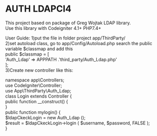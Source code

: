 # AUTH LDAPCI4
This project based on package of Greg Wojtak LDAP library.  
Use this library with Codeigniter 4.1+ PHP7.4+

User Guide:
1)put the file in folder project app/ThirdParty/<br>
2)set autoload class, go to app/Config/Autoload.php search the public variable $classmap and add this <br>
public $classmap = [<br>
		'Auth_Ldap' => APPPATH .'third_party/Auth_Ldap.php'<br>
		];<br>
3)Create new controller like this: <br> 

<?php <br> 
namespace app\Controllers;<br> 

use CodeIgniter\Controller;<br> 
use App\ThirdParty\Auth_Ldap;<br> 

class Login extends Controller {<br> 	
	public function __construct() {<br>		
	}<br>	
	public function mylogin() {<br>		
		$ldapCkeckLogin = new Auth_Ldap ();<br>
		$result = $ldapCkeckLogin->login ( $username, $password, FALSE );</br>
	}</br>

